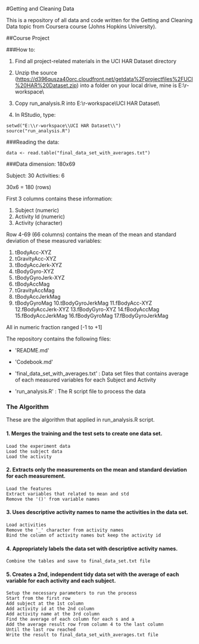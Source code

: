 #Getting and Cleaning Data

This is a repository of all data and code written for the Getting and Cleaning Data topic from Coursera course (Johns Hopkins University).

##Course Project

###How to:

1. Find all project-related materials in the UCI HAR Dataset directory

2. Unzip the source (https://d396qusza40orc.cloudfront.net/getdata%2Fprojectfiles%2FUCI%20HAR%20Dataset.zip) into a folder on your local drive, mine is E:\r-workspace\

3. Copy run_analysis.R into E:\r-workspace\UCI HAR Dataset\

4. In RStudio, type: 

```
setwd("E:\\r-workspace\\UCI HAR Dataset\\")
source("run_analysis.R")
```

###Reading the data:

```
data <- read.table("final_data_set_with_averages.txt") 
```

###Data dimension: 180x69 

Subject: 30
Activities: 6

30x6 = 180 (rows)

First 3 columns contains these information:
1. Subject (numeric)
2. Activity Id (numeric)
3. Activity (character)

Row 4-69 (66 columns) contains the mean of the mean and standard deviation of these measured variables:

1. tBodyAcc-XYZ
2. tGravityAcc-XYZ
3. tBodyAccJerk-XYZ
4. tBodyGyro-XYZ
5. tBodyGyroJerk-XYZ
6. tBodyAccMag
7. tGravityAccMag
8. tBodyAccJerkMag
9. tBodyGyroMag
10.tBodyGyroJerkMag
11.fBodyAcc-XYZ
12.fBodyAccJerk-XYZ
13.fBodyGyro-XYZ
14.fBodyAccMag
15.fBodyAccJerkMag
16.fBodyGyroMag
17.fBodyGyroJerkMag

All in numeric fraction ranged [-1 to +1]

The repository contains the following files:

- 'README.md'

- 'Codebook.md'

- 'final_data_set_with_averages.txt' : Data set files that contains average of each measured variables for each Subject and Activity

- 'run_analysis.R' : The R script file to process the data

### The Algorithm 

These are the algorithm that applied in run_analysis.R script.

#### 1. Merges the training and the test sets to create one data set.
 	Load the experiment data
	Load the subject data
	Load the activity

#### 2. Extracts only the measurements on the mean and standard deviation for each measurement.
	Load the features
	Extract variables that related to mean and std
	Remove the '()' from variable names

#### 3. Uses descriptive activity names to name the activities in the data set.
	Load activities
	Remove the '_' character from activity names
	Bind the column of activity names but keep the activity id 

#### 4. Appropriately labels the data set with descriptive activity names.
	Combine the tables and save to final_data_set.txt file

#### 5. Creates a 2nd, independent tidy data set with the average of each variable for each activity and each subject.
	Setup the necessary parameters to run the process
	Start from the first row
	Add subject at the 1st column
	Add activity id at the 2nd column
	Add activity name at the 3rd column
	Find the average of each column for each s and a
	Add the average result row from column 4 to the last column
	Until the last row reached
	Write the result to final_data_set_with_averages.txt file
